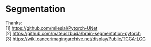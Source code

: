 # Segmentation

Thanks:  
[1] https://github.com/milesial/Pytorch-UNet  
[2] https://github.com/mateuszbuda/brain-segmentation-pytorch  
[3] https://wiki.cancerimagingarchive.net/display/Public/TCGA-LGG
